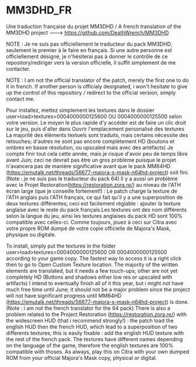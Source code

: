 # MM3DHD_FR
Une traduction française du projet MM3DHD / A french translation of the MM3DHD project
---> https://github.com/DeathWrench/MM3DHD

NOTE : Je ne suis pas officiellement le traducteur du pack MM3DHD, seulement le premier à le faire en français. Si une autre personne est officiellement désigné, je n'hésiterai pas à donner le contrôle de ce repository/rediriger vers la version officielle, il suffit simplement de me contacter.

                     
NOTE : I am not the official translator of the patch, merely the first one to do it in french. If another person is officialy designated, i won't hesitate to give up the control of this repository / redirect to the official version, simply contact me.

Pour installez, mettez simplement les textures dans le dossier user>load>textures>0004000000125600 OU 0004000000125500 selon votre version.
Le moyen le plus rapide d'y accéder est de faire un clic droit sur le jeu, puis d'aller dans Ouvrir l'emplacement personalisé des textures
La majorité des éléments textuels sont traduits, mais certains nécessite des retouches; d'autres ne sont pas encore complètement HD (boutons et ombres en basse résolution, ou upscaled mais avec des artéfacts)
Je compte finir tout cela cette année, mais je risque d'avoir peu de temps libre avant Juin; ceci ne devrait pas être un gros problème puisque le projet n'avancera pas de manière significative avant que le pack MM64HD (https://emutalk.net/threads/56677-majora-s-mask-n64hd-project) soit fini. (Note : je ne suis pas le traducteur du pack 64)
Il y a aussi un problème avec le Projet Restoration(https://restoration.zora.re/) au niveau de l'ATH écran large (que je conseille fortement!) : Le patch charge la texture de l'ATH anglais puis l'ATH français, ce qui fait qu'il y a une superposition de deux textures différentes; ceci est facilement réglable : ajouter la texture anglaise avec le reste du pack français.Les textures ont des nom différents selon la langue du jeu, ainsi les textures anglaises du pack HD sont 100% compatible avec celles-ci.
Comme toujours, jouez à ceci sur Citra avec votre propre ROM dumpé de votre copie officielle de Majora's Mask, physique ou digitale.

To install, simply put the textures in the folder user>load>textures>0004000000125600 OR 0004000000125500 according to your game copy.
The fastest way to access it is a right click then to go to Open Custom Texture location.
The majority of the written elements are translated, but it needs a few touch-ups; other are not yet completely HD (Buttons and shadows either low res or upscaled with artifacts)
I intend to eventually finish all of it this year, but i might not have much free time until June; it should not be a major problem since the project will not have significant progress until MM64HD (https://emutalk.net/threads/56677-majora-s-mask-n64hd-project) is done. (Note : i am not the french translator for the 64 pack)
There is also a problem related to the Project Restoration (https://restoration.zora.re/) with the widescreen HUD (that i recommend strongly!) : the patch load the english HUD then the french HUD, which lead to a superposition of two differents textures; this is easily fixable : add the english HUD texture with the rest of the french pack. The textures have different names depending on the language of the game, therefore the english textures are 100% compatible with thoses.
As always, play this on Citra with your own dumped ROM from your official Majora's Mask copy, physical or digital.
